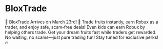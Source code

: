 # BloxTrade
🚀 BloxTrade Arrives on March 23rd! 🎉 Trade fruits instantly, earn Robux as a trader, and enjoy safe, scam-free deals! Even kids can earn Robux by helping others trade. Get your dream fruits fast while traders get rewarded. No waiting, no scams—just pure trading fun! Stay tuned for exclusive perks! 🔥
